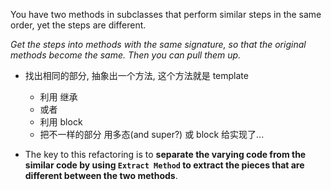 You have two methods in subclasses that perform similar steps in the same order, yet the steps are different.

*Get the steps into methods with the same signature, so that the original methods become the same. Then you can pull them up.*

+ 找出相同的部分, 抽象出一个方法, 这个方法就是 template
    + 利用 继承
    + 或者
    + 利用 block
    + 把不一样的部分 用多态(and super?) 或 block 给实现了...

+ The key to this refactoring is to **separate the varying code from the similar code by using `Extract Method` to extract the pieces that are different between the two methods**.
